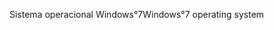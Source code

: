 <span data-ttu-id="5a0cb-101">Sistema operacional Windows°7</span><span class="sxs-lookup"><span data-stu-id="5a0cb-101">Windows°7 operating system</span></span>